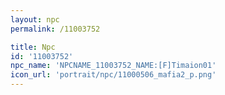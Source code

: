 ```yaml
---
layout: npc
permalink: /11003752

title: Npc
id: '11003752'
npc_name: 'NPCNAME_11003752_NAME:[F]Timaion01'
icon_url: 'portrait/npc/11000506_mafia2_p.png'
---
```

